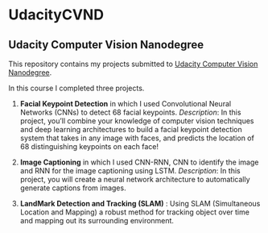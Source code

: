 # UdacityCVND

## Udacity Computer Vision Nanodegree

This repository contains my projects submitted to [Udacity Computer Vision Nanodegree](https://confirm.udacity.com/NE9KEJM6).

In this course I completed three projects.
1. **Facial Keypoint Detection** in which I used Convolutional Neural Networks (CNNs) to detect 68 facial keypoints.
*Description*: In this project, you’ll combine your knowledge of computer vision techniques and deep learning architectures to build a facial keypoint detection system that takes in any image with faces, and predicts the location of 68 distinguishing keypoints on each face!

2. **Image Captioning** in which I used CNN-RNN, CNN to identify the image and RNN for the image captioning using LSTM.
*Description*: In this project, you will create a neural network architecture to automatically generate captions from images.

3. **LandMark Detection and Tracking (SLAM)** : Using SLAM (Simultaneous Location and Mapping) a robust method for tracking object over time and mapping out its surrounding environment.
